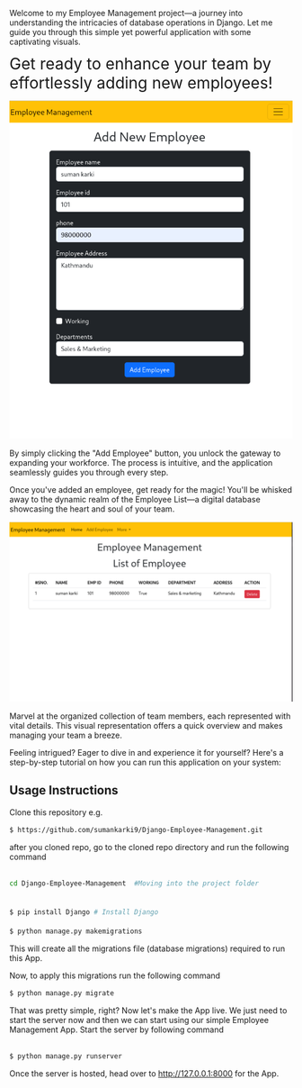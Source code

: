 Welcome to my Employee Management project—a journey into understanding the intricacies of database operations in Django. Let me guide you through this simple yet powerful application with some captivating visuals.

<span style="font-size:28px;">Get ready to enhance your team by effortlessly adding new employees!</span>

![Employee Add Section](assets/employee_add_sec.png)

By simply clicking the "Add Employee" button, you unlock the gateway to expanding your workforce. The process is intuitive, and the application seamlessly guides you through every step.

Once you've added an employee, get ready for the magic! You'll be whisked away to the dynamic realm of the Employee List—a digital database showcasing the heart and soul of your team.

![Employee List Section](assets/employee_list_sec.png)

Marvel at the organized collection of team members, each represented with vital details. This visual representation offers a quick overview and makes managing your team a breeze.

Feeling intrigued? Eager to dive in and experience it for yourself? Here's a step-by-step tutorial on how you can run this application on your system:


## Usage Instructions
Clone this repository e.g.

```bash
$ https://github.com/sumankarki9/Django-Employee-Management.git
```

after you cloned repo, go to the cloned repo directory and run the following command

```bash

cd Django-Employee-Management  #Moving into the project folder


$ pip install Django # Install Django

$ python manage.py makemigrations
```
This will create all the migrations file (database migrations) required to run this App.

Now, to apply this migrations run the following command
```bash  
$ python manage.py migrate
```

That was pretty simple, right? Now let's make the App live. We just need to start the server now and then we can start using our simple Employee Management App. Start the server by following command

```bash

$ python manage.py runserver
```
Once the server is hosted, head over to http://127.0.0.1:8000 for the App.
